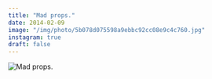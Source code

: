 ```yaml
---
title: "Mad props."
date: 2014-02-09
image: "/img/photo/5b078d075598a9ebbc92cc08e9c4c760.jpg"
instagram: true
draft: false
---
```


![Mad props.](/img/photo/5b078d075598a9ebbc92cc08e9c4c760.jpg)
